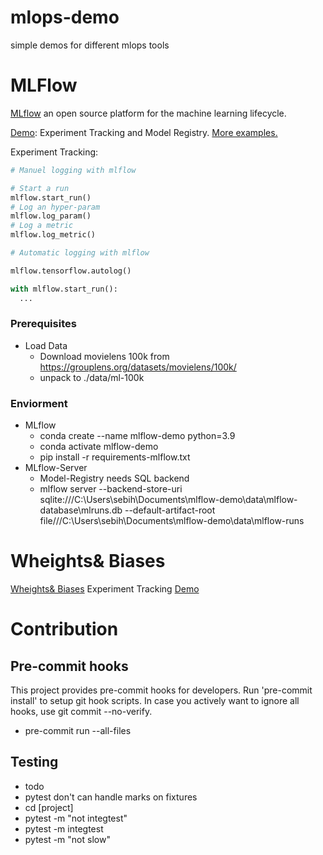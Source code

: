 # mlops-demo

simple demos for different mlops tools

# MLFlow
[MLflow](https://mlflow.org/) an open source platform for the machine learning lifecycle.

[Demo](./mlflow/): Experiment Tracking and Model Registry.
[More examples.](https://github.com/mlflow/mlflow/tree/master/examples)

Experiment Tracking:

```python
# Manuel logging with mlflow

# Start a run
mlflow.start_run()
# Log an hyper-param
mlflow.log_param()
# Log a metric
mlflow.log_metric()
```

```python
# Automatic logging with mlflow

mlflow.tensorflow.autolog()

with mlflow.start_run():
  ...
```


### Prerequisites
* Load Data
  * Download movielens 100k from https://grouplens.org/datasets/movielens/100k/
  * unpack to ./data/ml-100k

### Enviorment
* MLflow
  * conda create --name mlflow-demo python=3.9
  * conda activate mlflow-demo
  * pip install -r requirements-mlflow.txt
* MLflow-Server
  * Model-Registry needs SQL backend
  * mlflow server --backend-store-uri sqlite:///C:\Users\sebih\Documents\mlflow-demo\data\mlflow-database\mlruns.db --default-artifact-root file///C:\Users\sebih\Documents\mlflow-demo\data\mlflow-runs

# Wheights& Biases
[Wheights& Biases](https://wandb.ai/site) Experiment Tracking
[Demo](wandb)


# Contribution
## Pre-commit hooks
This project provides pre-commit hooks for developers. Run 'pre-commit install' to setup git hook scripts. In case you actively want to ignore all hooks, use git commit --no-verify.
* pre-commit run --all-files

## Testing
* todo
* pytest don't can handle marks on fixtures
* cd [project]
* pytest -m "not integtest"
* pytest -m integtest
* pytest -m "not slow"
